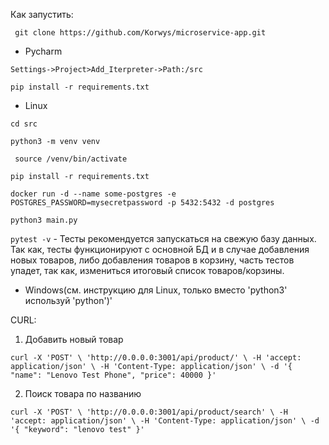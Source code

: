
Как запустить:

`` git clone https://github.com/Korwys/microservice-app.git``

- Pycharm

``Settings->Project>Add_Iterpreter->Path:/src``

``pip install -r requirements.txt``


- Linux

``cd src``

``python3 -m venv venv``

`` source /venv/bin/activate``

``pip install -r requirements.txt``

``docker run -d --name some-postgres -e POSTGRES_PASSWORD=mysecretpassword -p 5432:5432 -d postgres``

``python3 main.py``

``pytest -v`` - Тесты рекомендуется запускаться на свежую базу данных. Так как, тесты функционируют с основной БД и в случае добавления новых товаров, либо добавления товаров в корзину, часть тестов упадет, так как, измениться итоговый список товаров/корзины.

- Windows(см. инструкцию для Linux, только вместо 'python3' используй 'python')'

CURL:

1) Добавить новый товар

``curl -X 'POST' \
  'http://0.0.0.0:3001/api/product/' \
  -H 'accept: application/json' \
  -H 'Content-Type: application/json' \
  -d '{
  "name": "Lenovo Test Phone",
  "price": 40000
}'``

2) Поиск товара по названию

``curl -X 'POST' \
  'http://0.0.0.0:3001/api/product/search' \
  -H 'accept: application/json' \
  -H 'Content-Type: application/json' \
  -d '{
  "keyword": "lenovo test"
}'``




